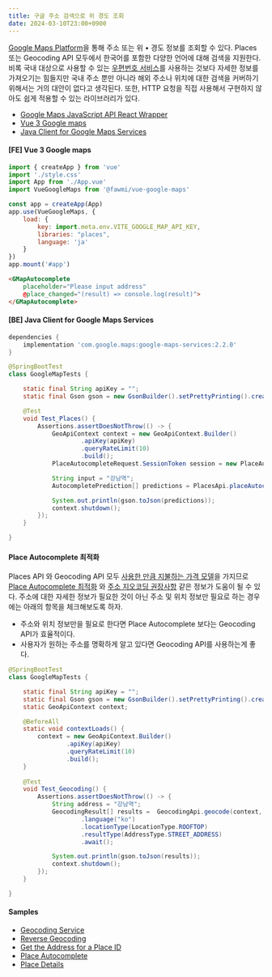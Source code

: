 ```yaml
---
title: 구글 주소 검색으로 위 경도 조회
date: 2024-03-10T23:00+0900
---
```


[Google Maps Platform](https://mapsplatform.google.com/)을 통해 주소 또는 위 • 경도 정보를 조회할 수 있다. Places 또는 Geocoding API 모두에서 한국어를 포함한 다양한 언어에 대해 검색을 지원한다. 비록 국내 대상으로 사용할 수 있는 [우편번호 서비스](https://postcode.map.daum.net/guide)를 사용하는 것보다 자세한 정보를 가져오기는 힘들지만 국내 주소 뿐만 아니라 해외 주소나 위치에 대한 검색을 커버하기 위해서는 거의 대안이 없다고 생각된다. 또한, HTTP 요청을 직접 사용해서 구현하지 않아도 쉽게 적용할 수 있는 라이브러리가 있다.

- [Google Maps JavaScript API React Wrapper](https://github.com/googlemaps/react-wrapper)
- [Vue 3 Google maps](https://vue-map.netlify.app/)
- [Java Client for Google Maps Services](https://github.com/googlemaps/google-maps-services-java)

#### [FE] Vue 3 Google maps

```js
import { createApp } from 'vue'
import './style.css'
import App from './App.vue'
import VueGoogleMaps from '@fawmi/vue-google-maps'

const app = createApp(App)
app.use(VueGoogleMaps, {
    load: {
        key: import.meta.env.VITE_GOOGLE_MAP_API_KEY,
        libraries: "places",
        language: 'ja'
    }
})
app.mount('#app')
```

```html
<GMapAutocomplete
    placeholder="Please input address"
    @place_changed="(result) => console.log(result)">
</GMapAutocomplete>
```

#### [BE] Java Client for Google Maps Services

```groovy build.gradle
dependencies {
    implementation 'com.google.maps:google-maps-services:2.2.0'
}
```

```java
@SpringBootTest
class GoogleMapTests {

    static final String apiKey = "";
    static final Gson gson = new GsonBuilder().setPrettyPrinting().create();

    @Test
    void Test_Places() {
        Assertions.assertDoesNotThrow(() -> {
            GeoApiContext context = new GeoApiContext.Builder()
                    .apiKey(apiKey)
                    .queryRateLimit(10)
                    .build();
            PlaceAutocompleteRequest.SessionToken session = new PlaceAutocompleteRequest.SessionToken();

            String input = "강남역";
            AutocompletePrediction[] predictions = PlacesApi.placeAutocomplete(context, input, session).await();

            System.out.println(gson.toJson(predictions));
            context.shutdown();
        });
    }

}
```

#### Place Autocomplete 최적화

Places API 와 Geocoding API 모두 [사용한 만큼 지불하는 가격 모델](https://developers.google.com/maps/documentation/geocoding/usage-and-billing)을 가지므로 [Place Autocomplete 최적화](https://developers.google.com/maps/documentation/places/web-service/autocomplete) 와 [주소 지오코딩 권장사항](https://developers.google.com/maps/documentation/geocoding/best-practices) 같은 정보가 도움이 될 수 있다. 주소에 대한 자세한 정보가 필요한 것이 아닌 주소 및 위치 정보만 필요로 하는 경우에는 아래의 항목을 체크해보도록 하자.

- 주소와 위치 정보만을 필요로 한다면 Place Autocomplete 보다는 Geocoding API가 효율적이다.
- 사용자가 원하는 주소를 명확하게 알고 있다면 Geocoding API를 사용하는게 좋다.

```java
@SpringBootTest
class GoogleMapTests {

    static final String apiKey = "";
    static final Gson gson = new GsonBuilder().setPrettyPrinting().create();
    static GeoApiContext context;

    @BeforeAll
    static void contextLoads() {
        context = new GeoApiContext.Builder()
                .apiKey(apiKey)
                .queryRateLimit(10)
                .build();
    }
    
    @Test
    void Test_Geocoding() {
        Assertions.assertDoesNotThrow(() -> {
            String address = "강남역";
            GeocodingResult[] results =  GeocodingApi.geocode(context, address)
                    .language("ko")
                    .locationType(LocationType.ROOFTOP)
                    .resultType(AddressType.STREET_ADDRESS)
                    .await();

            System.out.println(gson.toJson(results));
            context.shutdown();
        });
    }

}
```

#### Samples

- [Geocoding Service](https://developers.google.com/maps/documentation/javascript/examples/geocoding-simple)
- [Reverse Geocoding](https://developers.google.com/maps/documentation/javascript/examples/geocoding-reverse)
- [Get the Address for a Place ID](https://developers.google.com/maps/documentation/javascript/examples/geocoding-place-id)
- [Place Autocomplete](https://developers.google.com/maps/documentation/javascript/examples/places-autocomplete)
- [Place Details](https://developers.google.com/maps/documentation/javascript/examples/place-details)